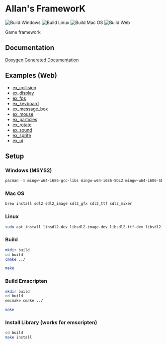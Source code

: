 # Allan's FrameworK

![Build Windows](https://github.com/AdsGames/AfkLib/workflows/Build%20Windows/badge.svg)
![Build Linux](https://github.com/AdsGames/AfkLib/workflows/Build%20Linux/badge.svg)
![Build Mac OS](https://github.com/AdsGames/AfkLib/workflows/Build%20Mac%20OS/badge.svg)
![Build Web](https://github.com/AdsGames/AfkLib/workflows/Build%20Web/badge.svg)

Game framework

## Documentation

[Doxygen Generated Documentation](https://adsgames.github.io/AfkLib/)

## Examples (Web)

- [ex_collision](https://adsgames.github.io/AfkLib/examples/ex_collision.html)
- [ex_display](https://adsgames.github.io/AfkLib/examples/ex_display.html)
- [ex_fps](https://adsgames.github.io/AfkLib/examples/ex_fps.html)
- [ex_keyboard](https://adsgames.github.io/AfkLib/examples/ex_keyboard.html)
- [ex_message_box](https://adsgames.github.io/AfkLib/examples/ex_message_box.html)
- [ex_mouse](https://adsgames.github.io/AfkLib/examples/ex_mouse.html)
- [ex_particles](https://adsgames.github.io/AfkLib/examples/ex_particles.html)
- [ex_rotate](https://adsgames.github.io/AfkLib/examples/ex_rotate.html)
- [ex_sound](https://adsgames.github.io/AfkLib/examples/ex_sound.html)
- [ex_sprite](https://adsgames.github.io/AfkLib/examples/ex_sprite.html)
- [ex_ui](https://adsgames.github.io/AfkLib/examples/ex_ui.html)

## Setup

### Windows (MSYS2)

```bash
pacman -S mingw-w64-i686-gcc-libs mingw-w64-i686-SDL2 mingw-w64-i686-SDL2_mixer mingw-w64-i686-SDL2_image mingw-w64-i686-SDL2_ttf mingw-w64-i686-SDL2_gfx
```

### Mac OS

```bash
brew install sdl2 sdl2_image sdl2_gfx sdl2_ttf sdl2_mixer
```

### Linux

```bash
sudo apt install libsdl2-dev libsdl2-image-dev libsdl2-ttf-dev libsdl2-mixer-dev libsdl2-gfx-dev
```

### Build

```bash
mkdir build
cd build
cmake ../
```

```bash
make
```

### Build Emscripten

```bash
mkdir build
cd build
emcmake cmake ../
```

```bash
make
```

### Install Library (works for emscripten)

```bash
cd build
make install
```
